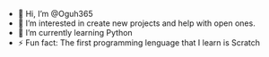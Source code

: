 - 👋 Hi, I’m @Oguh365
- 👀 I’m interested in create new projects and help with open ones.
- 🌱 I’m currently learning Python
- ⚡ Fun fact: The first programming lenguage that I learn is Scratch

<!---
Thanks for all!
--->
